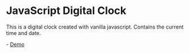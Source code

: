 # JavaScript Digital Clock
<p>This is a digital clock created with vanilla javascript. Contains the current time and date.</p>
- <a href="https://yunusa-sanusi.github.io/digital-clock/">Demo</a>
